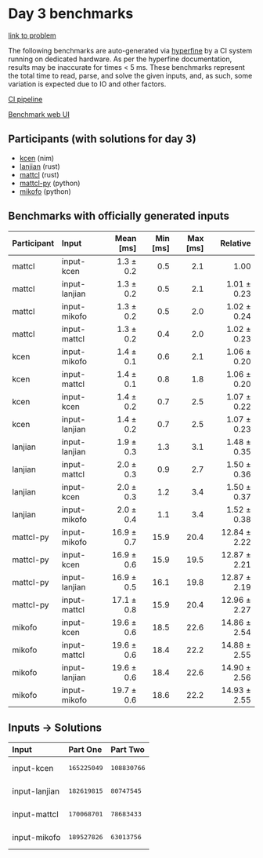 # Day 3 benchmarks

[link to problem](https://adventofcode.com/2024/day/3)

The following benchmarks are auto-generated via
[hyperfine](https://github.com/sharkdp/hyperfine) by a CI system running on
dedicated hardware. As per the hyperfine documentation, results may be
inaccurate for times < 5 ms. These benchmarks represent the total time to read,
parse, and solve the given inputs, and, as such, some variation is expected due
to IO and other factors.

[CI pipeline](http://ci.papercode.net:8080/teams/main/pipelines/aoc2024)

[Benchmark web UI](https://aoc.ancalagon.black)


## Participants (with solutions for day 3)

- [kcen](https://github.com/kcen/aoc2024) (nim)
- [lanjian](https://github.com/lanjian/aoc-2024) (rust)
- [mattcl](https://github.com/mattcl/aoc2024) (rust)
- [mattcl-py](https://github.com/mattcl/aoc2024-py) (python)
- [mikofo](https://github.com/mikofo/aoc2024) (python)


## Benchmarks with officially generated inputs

| Participant | Input | Mean [ms] | Min [ms] | Max [ms] | Relative |
|:---|:---|---:|---:|---:|---:|
| mattcl | input-kcen | 1.3 ± 0.2 | 0.5 | 2.1 | 1.00 |
| mattcl | input-lanjian | 1.3 ± 0.2 | 0.5 | 2.1 | 1.01 ± 0.23 |
| mattcl | input-mikofo | 1.3 ± 0.2 | 0.5 | 2.0 | 1.02 ± 0.24 |
| mattcl | input-mattcl | 1.3 ± 0.2 | 0.4 | 2.0 | 1.02 ± 0.23 |
| kcen | input-mikofo | 1.4 ± 0.1 | 0.6 | 2.1 | 1.06 ± 0.20 |
| kcen | input-mattcl | 1.4 ± 0.1 | 0.8 | 1.8 | 1.06 ± 0.20 |
| kcen | input-kcen | 1.4 ± 0.2 | 0.7 | 2.5 | 1.07 ± 0.22 |
| kcen | input-lanjian | 1.4 ± 0.2 | 0.7 | 2.5 | 1.07 ± 0.23 |
| lanjian | input-lanjian | 1.9 ± 0.3 | 1.3 | 3.1 | 1.48 ± 0.35 |
| lanjian | input-mattcl | 2.0 ± 0.3 | 0.9 | 2.7 | 1.50 ± 0.36 |
| lanjian | input-kcen | 2.0 ± 0.3 | 1.2 | 3.4 | 1.50 ± 0.37 |
| lanjian | input-mikofo | 2.0 ± 0.4 | 1.1 | 3.4 | 1.52 ± 0.38 |
| mattcl-py | input-mikofo | 16.9 ± 0.7 | 15.9 | 20.4 | 12.84 ± 2.22 |
| mattcl-py | input-kcen | 16.9 ± 0.6 | 15.9 | 19.5 | 12.87 ± 2.21 |
| mattcl-py | input-lanjian | 16.9 ± 0.5 | 16.1 | 19.8 | 12.87 ± 2.19 |
| mattcl-py | input-mattcl | 17.1 ± 0.8 | 15.9 | 20.4 | 12.96 ± 2.27 |
| mikofo | input-kcen | 19.6 ± 0.6 | 18.5 | 22.6 | 14.86 ± 2.54 |
| mikofo | input-mattcl | 19.6 ± 0.6 | 18.4 | 22.2 | 14.88 ± 2.55 |
| mikofo | input-lanjian | 19.6 ± 0.6 | 18.4 | 22.6 | 14.90 ± 2.56 |
| mikofo | input-mikofo | 19.7 ± 0.6 | 18.6 | 22.2 | 14.93 ± 2.55 |


## Inputs -> Solutions

| Input | Part One | Part Two |
|:---|:---|:---|
|input-kcen|<pre>165225049</pre>|<pre>108830766</pre>|
|input-lanjian|<pre>182619815</pre>|<pre>80747545</pre>|
|input-mattcl|<pre>170068701</pre>|<pre>78683433</pre>|
|input-mikofo|<pre>189527826</pre>|<pre>63013756</pre>|